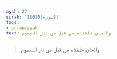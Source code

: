 ```yaml
---
ayah: 27
surah: '[[015|سورة]]'
tags:
- quran/ayah
text: والجان خلقناه من قبل من نار السموم
---
```

> والجان خلقناه من قبل من نار السموم
